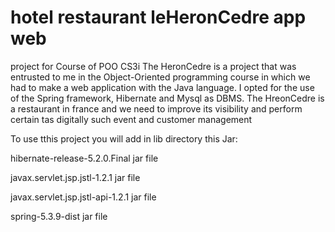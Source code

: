 # hotel restaurant  leHeronCedre app web
 project for Course of POO CS3i
The HeronCedre is a project that was entrusted to me in the Object-Oriented 
programming course in which we had to make a web application with the Java language.
I opted for the use of the Spring framework, Hibernate and Mysql as DBMS.
The HreonCedre is a restaurant in france and we need to improve its 
visibility and perform certain tas digitally such event and customer management

To use tthis project you will add in lib directory this Jar:

hibernate-release-5.2.0.Final jar file

javax.servlet.jsp.jstl-1.2.1 jar file

javax.servlet.jsp.jstl-api-1.2.1 jar file

spring-5.3.9-dist jar file
